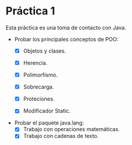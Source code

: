 # Práctica 1

Esta práctica es una toma de contacto con Java.
- Probar los principales conceptos de POO:
  - [x] Objetos y clases.
  - [x] Herencia.
  - [x] Polimorfismo.
  - [x] Sobrecarga.
  - [x] Proteciones.
  - [x] Modificador Static.


- Probar el paquete java.lang:
  - [x] Trabajo con operaciones matemáticas.
  - [x] Trabajo con cadenas de texto.
